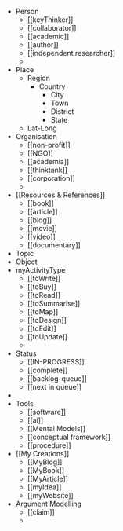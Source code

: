 - Person
	- [[keyThinker]]
	- [[collaborator]]
	- [[academic]]
	- [[author]]
	- [[independent researcher]]
	-
- Place
	- Region
		- Country
			- City
			- Town
			- District
			- State
	- Lat-Long
- Organisation
	- [[non-profit]]
	- [[NGO]]
	- [[academia]]
	- [[thinktank]]
	- [[corporation]]
	-
- [[Resources & References]]
	- [[book]]
	- [[article]]
	- [[blog]]
	- [[movie]]
	- [[video]]
	- [[documentary]]
- Topic
- Object
- myActivityType
	- [[toWrite]]
	- [[toBuy]]
	- [[toRead]]
	- [[toSummarise]]
	- [[toMap]]
	- [[toDesign]]
	- [[toEdit]]
	- [[toUpdate]]
	-
- Status
	- [[IN-PROGRESS]]
	- [[complete]]
	- [[backlog-queue]]
	- [[next in queue]]
-
- Tools
	- [[software]]
	- [[ai]]
	- [[Mental Models]]
	- [[conceptual framework]]
	- [[procedure]]
- [[My Creations]]
	- [[MyBlog]]
	- [[MyBook]]
	- [[MyArticle]]
	- [[myIdea]]
	- [[myWebsite]]
- Argument Modelling
	- [[claim]]
	-